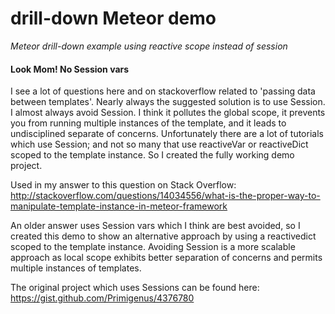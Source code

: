 # drill-down Meteor demo

*Meteor drill-down example using reactive scope instead of session*

#### Look Mom! No Session vars

I see a lot of questions here and on stackoverflow related to 'passing data between templates'. Nearly always the suggested solution is to use Session. I almost always avoid Session. I think it pollutes the global scope, it prevents you from running multiple instances of the template, and it leads to undisciplined separate of concerns. Unfortunately there are a lot of tutorials which use Session; and not so many that use reactiveVar or reactiveDict scoped to the template instance. So I created the fully working demo project.

Used in my answer to this question on Stack Overflow:
http://stackoverflow.com/questions/14034556/what-is-the-proper-way-to-manipulate-template-instance-in-meteor-framework

An older answer uses Session vars which I think are best avoided, so I created this demo to show an alternative approach by using a reactivedict scoped to the template instance.
Avoiding Session is a more scalable approach as local scope exhibits better separation of concerns and permits multiple instances of templates.

The original project which uses Sessions can be found here:
https://gist.github.com/Primigenus/4376780
